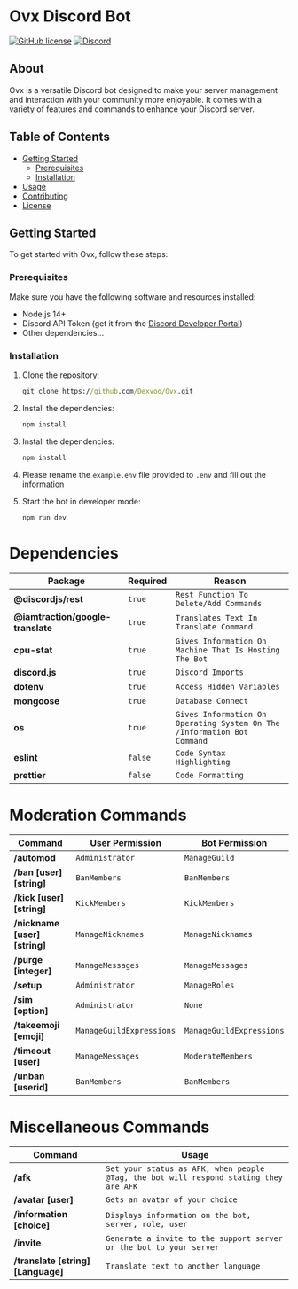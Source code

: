 # Ovx Discord Bot

[![GitHub license](https://img.shields.io/github/license/Dexvoo/Ovx)](https://github.com/Dexvoo/Ovx/blob/main/LICENSE)
[![Discord](https://img.shields.io/discord/1115336808834805780)](https://discord.gg/t7tF2Qs3Qc)

## About

Ovx is a versatile Discord bot designed to make your server management and interaction with your community more enjoyable. It comes with a variety of features and commands to enhance your Discord server.

## Table of Contents

- [Getting Started](#getting-started)
  - [Prerequisites](#prerequisites)
  - [Installation](#installation)
- [Usage](#usage)
- [Contributing](#contributing)
- [License](#license)

## Getting Started

To get started with Ovx, follow these steps:

### Prerequisites

Make sure you have the following software and resources installed:

- Node.js 14+
- Discord API Token (get it from the [Discord Developer Portal](https://discord.com/developers/applications))
- Other dependencies...

### Installation

1. Clone the repository:

   ```cmd
   git clone https://github.com/Dexvoo/Ovx.git

2. Install the dependencies:

   ```cmd
   npm install

3. Install the dependencies:

   ```cmd
   npm install

4. Please rename the `example.env` file provided to `.env` and fill out the information

3. Start the bot in developer mode:

   ```cmd
   npm run dev

# Dependencies
Package | Required | Reason
--- | --- | ---
**@discordjs/rest** | `true` | `Rest Function To Delete/Add Commands`
**@iamtraction/google-translate** | `true` | `Translates Text In Translate Command`
**cpu-stat** | `true` | `Gives Information On Machine That Is Hosting The Bot`
**discord.js** | `true` | `Discord Imports`
**dotenv** | `true` | `Access Hidden Variables `
**mongoose** | `true` | `Database Connect`
**os** | `true` | `Gives Information On Operating System On The /Information Bot Command`
**eslint** | `false` | `Code Syntax Highlighting`
**prettier** | `false` | `Code Formatting`

# Moderation Commands
Command | User Permission | Bot Permission
--- | --- | ---
**/automod** | `Administrator` | `ManageGuild`
**/ban [user] [string]** | `BanMembers` | `BanMembers`
**/kick [user] [string]** | `KickMembers` | `KickMembers`
**/nickname [user] [string]** | `ManageNicknames` | `ManageNicknames`
**/purge [integer]** | `ManageMessages` | `ManageMessages`
**/setup** | `Administrator` | `ManageRoles`
**/sim [option]** | `Administrator` | `None`
**/takeemoji [emoji]** | `ManageGuildExpressions` | `ManageGuildExpressions`
**/timeout [user]** | `ManageMessages` | `ModerateMembers`
**/unban [userid]** | `BanMembers` | `BanMembers`

# Miscellaneous Commands
Command | Usage
--- | --- 
**/afk** | `Set your status as AFK, when people @Tag, the bot will respond stating they are AFK`
**/avatar [user]** | `Gets an avatar of your choice`
**/information [choice]** | `Displays information on the bot, server, role, user`
**/invite** | `Generate a invite to the support server or the bot to your server`
**/translate [string] [Language]** | `Translate text to another language`
